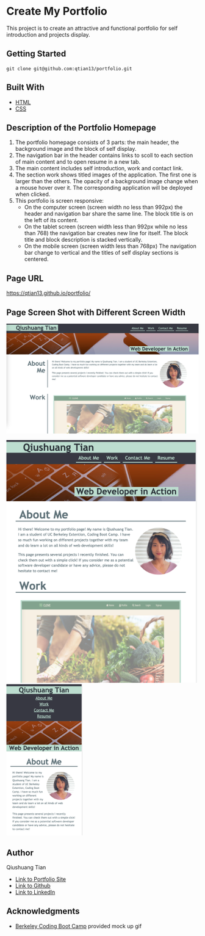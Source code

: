 # Create My Portfolio
This project is to create an attractive and functional portfolio for self introduction and projects display.

## Getting Started
```console
git clone git@github.com:qtian13/portfolio.git
```

## Built With

* [HTML](https://developer.mozilla.org/en-US/docs/Web/HTML)
* [CSS](https://developer.mozilla.org/en-US/docs/Web/CSS)

## Description of the Portfolio Homepage
1. The portfolio homepage consists of 3 parts:  the main header, the background image and the block of self display.
1. The navigation bar in the header contains links to scoll to each section of main content and to open resume in a new tab.  
1. The main content includes self introduction, work and contact link.
1. The section work shows titled images of the application. The first one is larger than the others. The opacity of a background image change when a mouse hover over it. The corresponding application will be deployed when clicked.
1. This portfolio is screen responsive:
    * On the computer screen (screen width no less than 992px) the header and navigation bar share the same line. The block title is on the left of its content.
    * On the tablet screen (screen width less than 992px while no less than 768) the navigation bar creates new line for itself. The block title and block description is stacked vertically.
    * On the mobile screen (screen width less than 768px) The navigation bar change to vertical and the titles of self display sections is centered.

## Page URL
https://qtian13.github.io/portfolio/

## Page Screen Shot with Different Screen Width
![fit desktop screen](assets/images/desktop_screen.png)

<img src="assets/images/tablet_screen.png" alt="fit tablet screen" width="500">


<img src="assets/images/mobile_screen.png" alt="fit mobile screen" width="200">


## Author
Qiushuang Tian
- [Link to Portfolio Site](https://qtian13.github.io/myPortfolio/)
- [Link to Github](https://github.com/qtian13)
- [Link to LinkedIn](https://www.linkedin.com/in/qiushuang-tian-a9754248/)

## Acknowledgments
- [Berkeley Coding Boot Camp](https://bootcamp.berkeley.edu/coding/) provided mock up gif





